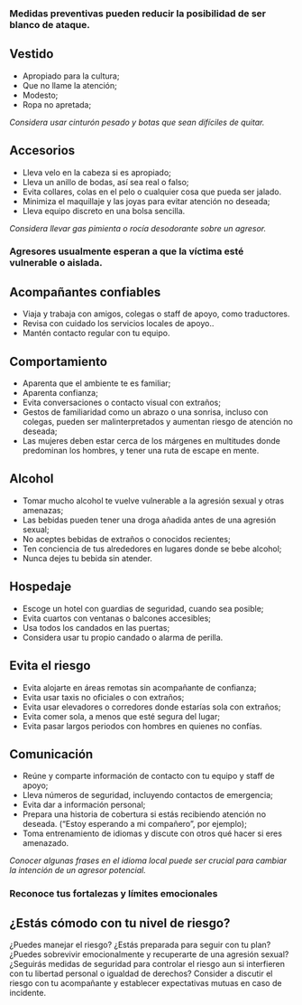[Title]: # (Precauciones)
[Order]: # (2)

### Medidas preventivas pueden reducir la posibilidad de ser blanco de ataque.

## Vestido

*	Apropiado para la cultura; 
*	Que no llame la atención; 
*	Modesto; 
*	Ropa no apretada; 

*Considera usar cinturón pesado y botas que sean difíciles de quitar.*

## Accesorios

*	Lleva velo en la cabeza si es apropiado; 
*	Lleva un anillo de bodas, así sea real o falso; 
*	Evita collares, colas en el pelo o cualquier cosa que pueda ser jalado. 
*	Minimiza el maquillaje y las joyas para evitar atención no deseada;
*	Lleva equipo discreto en una bolsa sencilla. 

*Considera llevar gas pimienta o rocía desodorante sobre un agresor.*

### Agresores usualmente esperan a que la víctima esté vulnerable o aislada.

## Acompañantes confiables

*	Viaja y trabaja con amigos, colegas o staff de apoyo, como traductores. 
*	Revisa con cuidado los servicios locales de apoyo.. 
*	Mantén contacto regular con tu equipo. 

## Comportamiento

*	Aparenta que el ambiente te es familiar; 
*	Aparenta confianza; 
*	Evita conversaciones o contacto visual con extraños; 
*	Gestos de familiaridad como un abrazo o una sonrisa, incluso con colegas, pueden ser malinterpretados y aumentan riesgo de atención no deseada;
*	Las mujeres deben estar cerca de los márgenes en multitudes donde predominan los hombres, y tener una ruta de escape en mente. 

## Alcohol

*	Tomar mucho alcohol te vuelve vulnerable a la agresión sexual y otras amenazas; 
*	Las bebidas pueden tener una droga añadida antes de una agresión sexual;
*	No aceptes bebidas de extraños o conocidos recientes; 
*	Ten conciencia de tus alrededores en lugares donde se bebe alcohol; 
*	Nunca dejes tu bebida sin atender. 

## Hospedaje

*	Escoge un hotel con guardias de seguridad, cuando sea posible; 
*	Evita cuartos con ventanas o balcones accesibles; 
*	Usa todos los candados en las puertas; 
*	Considera usar tu propio candado o alarma de perilla. 

## Evita el riesgo

*	Evita alojarte en áreas remotas sin acompañante de confianza; 
*	Evita usar taxis no oficiales o con extraños; 
*	Evita usar elevadores o corredores donde estarías sola con extraños; 
*	Evita comer sola, a menos que esté segura del lugar; 
*	Evita pasar largos periodos con hombres en quienes no confías.

## Comunicación

*	Reúne y comparte información de contacto con tu equipo y staff de apoyo; 
*	Lleva números de seguridad, incluyendo contactos de emergencia; 
*	Evita dar a información personal; 
*	Prepara una historia de cobertura si estás recibiendo atención no deseada. (“Estoy esperando a mi compañero”, por ejemplo);
*	Toma entrenamiento de idiomas y discute con otros qué hacer si eres amenazado. 

*Conocer algunas frases en el idioma local puede ser crucial para cambiar la intención de un agresor potencial.*

### Reconoce tus fortalezas y límites emocionales

## ¿Estás cómodo con tu nivel de riesgo?

¿Puedes manejar el riesgo? ¿Estás preparada para seguir con tu plan? 
¿Puedes sobrevivir emocionalmente y recuperarte de una agresión sexual? 
¿Seguirás medidas de seguridad para controlar el riesgo aun si interfieren con tu libertad personal o igualdad de derechos? 
Consider a discutir el riesgo con tu acompañante y establecer expectativas mutuas en caso de incidente.
